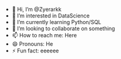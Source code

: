 - 👋 Hi, I’m @Zyerarkk
- 👀 I’m interested in DataScience
- 🌱 I’m currently learning Python/SQL
- 💞️ I’m looking to collaborate on something
- 📫 How to reach me: Here
- 😄 Pronouns: He
- ⚡ Fun fact: eeeeee

<!---
Zyerarkk/Zyerarkk is a ✨ special ✨ repository because its `README.md` (this file) appears on your GitHub profile.
You can click the Preview link to take a look at your changes.
--->
